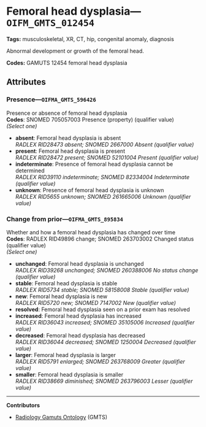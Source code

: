 # Femoral head dysplasia—`OIFM_GMTS_012454`

**Tags:** musculoskeletal, XR, CT, hip, congenital anomaly, diagnosis

Abnormal development or growth of the femoral head.

**Codes:** GAMUTS 12454 femoral head dysplasia

## Attributes

### Presence—`OIFMA_GMTS_596426`

Presence or absence of femoral head dysplasia  
**Codes**: SNOMED 705057003 Presence (property) (qualifier value)  
*(Select one)*

- **absent**: Femoral head dysplasia is absent  
_RADLEX RID28473 absent; SNOMED 2667000 Absent (qualifier value)_
- **present**: Femoral head dysplasia is present  
_RADLEX RID28472 present; SNOMED 52101004 Present (qualifier value)_
- **indeterminate**: Presence of femoral head dysplasia cannot be determined  
_RADLEX RID39110 indeterminate; SNOMED 82334004 Indeterminate (qualifier value)_
- **unknown**: Presence of femoral head dysplasia is unknown  
_RADLEX RID5655 unknown; SNOMED 261665006 Unknown (qualifier value)_

### Change from prior—`OIFMA_GMTS_895834`

Whether and how a femoral head dysplasia has changed over time  
**Codes**: RADLEX RID49896 change; SNOMED 263703002 Changed status (qualifier value)  
*(Select one)*

- **unchanged**: Femoral head dysplasia is unchanged  
_RADLEX RID39268 unchanged; SNOMED 260388006 No status change (qualifier value)_
- **stable**: Femoral head dysplasia is stable  
_RADLEX RID5734 stable; SNOMED 58158008 Stable (qualifier value)_
- **new**: Femoral head dysplasia is new  
_RADLEX RID5720 new; SNOMED 7147002 New (qualifier value)_
- **resolved**: Femoral head dysplasia seen on a prior exam has resolved  
- **increased**: Femoral head dysplasia has increased  
_RADLEX RID36043 increased; SNOMED 35105006 Increased (qualifier value)_
- **decreased**: Femoral head dysplasia has decreased  
_RADLEX RID36044 decreased; SNOMED 1250004 Decreased (qualifier value)_
- **larger**: Femoral head dysplasia is larger  
_RADLEX RID5791 enlarged; SNOMED 263768009 Greater (qualifier value)_
- **smaller**: Femoral head dysplasia is smaller  
_RADLEX RID38669 diminished; SNOMED 263796003 Lesser (qualifier value)_

---

**Contributors**

- [Radiology Gamuts Ontology](https://gamuts.net/) (GMTS)